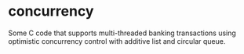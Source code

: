 # concurrency

Some C code that supports multi-threaded banking transactions using optimistic concurrency control with additive list and circular queue.
